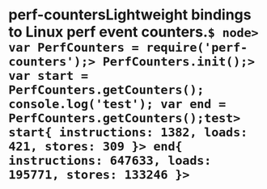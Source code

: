# perf-countersLightweight bindings to Linux perf event counters.```$ node> var PerfCounters = require('perf-counters');> PerfCounters.init();> var start = PerfCounters.getCounters(); console.log('test'); var end = PerfCounters.getCounters();test> start{ instructions: 1382, loads: 421, stores: 309 }> end{ instructions: 647633, loads: 195771, stores: 133246 }>```